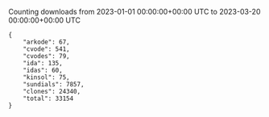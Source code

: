 
Counting downloads from 2023-01-01 00:00:00+00:00 UTC to 2023-03-20 00:00:00+00:00 UTC

```
{
    "arkode": 67,
    "cvode": 541,
    "cvodes": 79,
    "ida": 135,
    "idas": 60,
    "kinsol": 75,
    "sundials": 7857,
    "clones": 24340,
    "total": 33154
}
```
